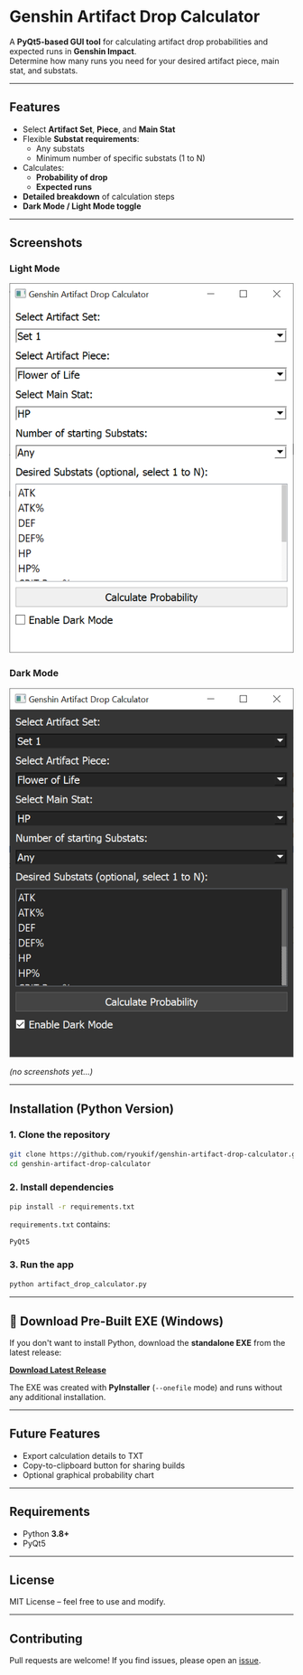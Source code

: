 # Genshin Artifact Drop Calculator

A **PyQt5-based GUI tool** for calculating artifact drop probabilities and expected runs in **Genshin Impact**.  
Determine how many runs you need for your desired artifact piece, main stat, and substats.

---

## Features
- Select **Artifact Set**, **Piece**, and **Main Stat**
- Flexible **Substat requirements**:
  - Any substats
  - Minimum number of specific substats (1 to N)
- Calculates:
  - **Probability of drop**
  - **Expected runs**
- **Detailed breakdown** of calculation steps
- **Dark Mode / Light Mode toggle**

---

## Screenshots
### Light Mode
![Light Mode](screenshots/app_light_mode.png)

### Dark Mode
![Dark Mode](screenshots/app_dark_mode.png)

*(no screenshots yet...)*

---

## Installation (Python Version)
### 1. Clone the repository
```bash
git clone https://github.com/ryoukif/genshin-artifact-drop-calculator.git
cd genshin-artifact-drop-calculator
```

### 2. Install dependencies
```bash
pip install -r requirements.txt
```

`requirements.txt` contains:
```
PyQt5
```

### 3. Run the app
```bash
python artifact_drop_calculator.py
```

---

## 🚀 Download Pre-Built EXE (Windows)
If you don't want to install Python, download the **standalone EXE** from the latest release:

[**Download Latest Release**](https://github.com/ryoukif/genshin-artifact-drop-calculator/releases/latest)

The EXE was created with **PyInstaller** (`--onefile` mode) and runs without any additional installation.

---


## Future Features
- Export calculation details to TXT
- Copy-to-clipboard button for sharing builds
- Optional graphical probability chart

---

## Requirements
- Python **3.8+**
- PyQt5

---

## License
MIT License – feel free to use and modify.

---

## Contributing
Pull requests are welcome! If you find issues, please open an [issue](https://github.com/ryoukif/genshin-artifact-drop-calculator/issues).
